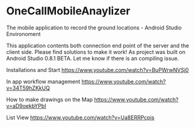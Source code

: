 OneCallMobileAnaylizer
======================

The mobile application to record the ground locations - Android Studio Environoment

This application contents both connection end point of the server and the client side. Please find solutions to make it work! As project was built on Android Studio 0.8.1 BETA.
Let me know if there is an compiling issue.


Installations and Start 
https://www.youtube.com/watch?v=BuPWrwNVSj0

In app workflow management
https://www.youtube.com/watch?v=34T59hZKkUQ

How to make drawings on the Map
https://www.youtube.com/watch?v=aD9oekbYPbI

List View
https://www.youtube.com/watch?v=Ua8ERRPcpis
